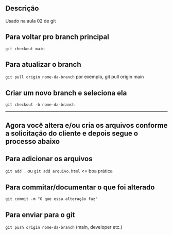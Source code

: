 ## Descrição
Usado na aula 02 de git

## Para voltar pro branch principal
`git checkout main`

## Para atualizar o branch
`git pull origin nome-da-branch`
por exemplo, git pull origin main

## Criar um novo branch e seleciona ela
`git checkout -b nome-da-branch`

---
Agora você altera e/ou cria os arquivos conforme a solicitação
do cliente e depois segue o processo abaixo
---

## Para adicionar os arquivos
`git add .` ou `git add arquivo.html` <= boa prática

## Para commitar/documentar o que foi alterado
`git commit -m "O que essa alteração faz"`

## Para enviar para o git
`git push origin nome-da-branch` (main, developer etc.)

